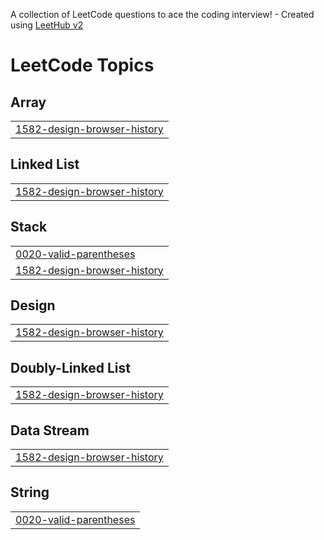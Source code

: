 A collection of LeetCode questions to ace the coding interview! - Created using [LeetHub v2](https://github.com/arunbhardwaj/LeetHub-2.0)
<!---LeetCode Topics Start-->
# LeetCode Topics
## Array
|  |
| ------- |
| [1582-design-browser-history](https://github.com/youjiiny/Algorithm/tree/master/1582-design-browser-history) |
## Linked List
|  |
| ------- |
| [1582-design-browser-history](https://github.com/youjiiny/Algorithm/tree/master/1582-design-browser-history) |
## Stack
|  |
| ------- |
| [0020-valid-parentheses](https://github.com/youjiiny/Algorithm/tree/master/0020-valid-parentheses) |
| [1582-design-browser-history](https://github.com/youjiiny/Algorithm/tree/master/1582-design-browser-history) |
## Design
|  |
| ------- |
| [1582-design-browser-history](https://github.com/youjiiny/Algorithm/tree/master/1582-design-browser-history) |
## Doubly-Linked List
|  |
| ------- |
| [1582-design-browser-history](https://github.com/youjiiny/Algorithm/tree/master/1582-design-browser-history) |
## Data Stream
|  |
| ------- |
| [1582-design-browser-history](https://github.com/youjiiny/Algorithm/tree/master/1582-design-browser-history) |
## String
|  |
| ------- |
| [0020-valid-parentheses](https://github.com/youjiiny/Algorithm/tree/master/0020-valid-parentheses) |
<!---LeetCode Topics End-->